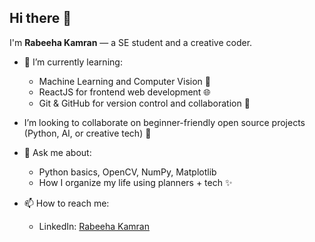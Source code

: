 ## Hi there 👋

I'm **Rabeeha Kamran** — a SE student and a creative coder.
    
- 🌱 I’m currently learning:
  - Machine Learning and Computer Vision 📸
  - ReactJS for frontend web development 🌐
  - Git & GitHub for version control and collaboration 🚀

-  I’m looking to collaborate on beginner-friendly open source projects (Python, AI, or creative tech) 🤝
 
- 💬 Ask me about:
  - Python basics, OpenCV, NumPy, Matplotlib
  - How I organize my life using planners + tech ✨

- 📫 How to reach me:
  - LinkedIn: [Rabeeha Kamran](https://www.linkedin.com/in/rabeeha-kamran)
